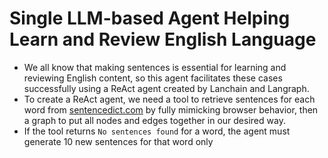 # Single LLM-based Agent Helping Learn and Review English Language

- We all know that making sentences is essential for learning and reviewing English content, so this agent facilitates these cases successfully using a ReAct agent created by Lanchain and Langraph.
- To create a ReAct agent, we need a tool to retrieve sentences for each word from <a href="https://sentencedict.com">sentencedict.com</a> by fully mimicking browser behavior, then a graph to put all nodes and edges together in our desired way.
- If the tool returns `No sentences found` for a word, the agent must generate 10 new sentences for that word only
